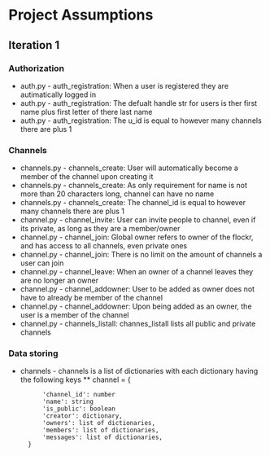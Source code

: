 # Project Assumptions

## Iteration 1

### Authorization

* auth.py - auth_registration: When a user is registered they are autimatically logged in
* auth.py - auth_registration: The defualt handle str for users is ther first name plus first letter of there last name
* auth.py - auth_registration: The u_id is equal to however many channels there are plus 1

### Channels

* channels.py - channels_create: User will automatically become a member of the channel upon creating it
* channels.py - channels_create: As only requirement for name is not more than 20 characters long, channel can have no name
*  channels.py - channels_create: The channel_id is equal to however many channels there are plus 1
* channel.py - channel_invite: User can invite people to channel, even if its private, as long as they are a member/owner
* channel.py - channel_join: Global owner refers to owner of the flockr, and has access to all channels, even private ones
* channel.py - channel_join: There is no limit on the amount of channels a user can join
* channel.py - channel_leave: When an owner of a channel leaves they are no longer an owner
* channel.py - channel_addowner: User to be added as owner does not have to already be member of the channel
* channel.py - channel_addowner: Upon being added as an owner, the user is a member of the channel
* channel.py - channels_listall: channes_listall lists all public and private channels

### Data storing

* channels - channels is a list of dictionaries with each dictionary having the following keys
** channel = {
    
            'channel_id': number
            'name': string
            'is_public': boolean
            'creator': dictionary,
            'owners': list of dictionaries,
            'members': list of dictionaries,
            'messages': list of dictionaries,
        }

